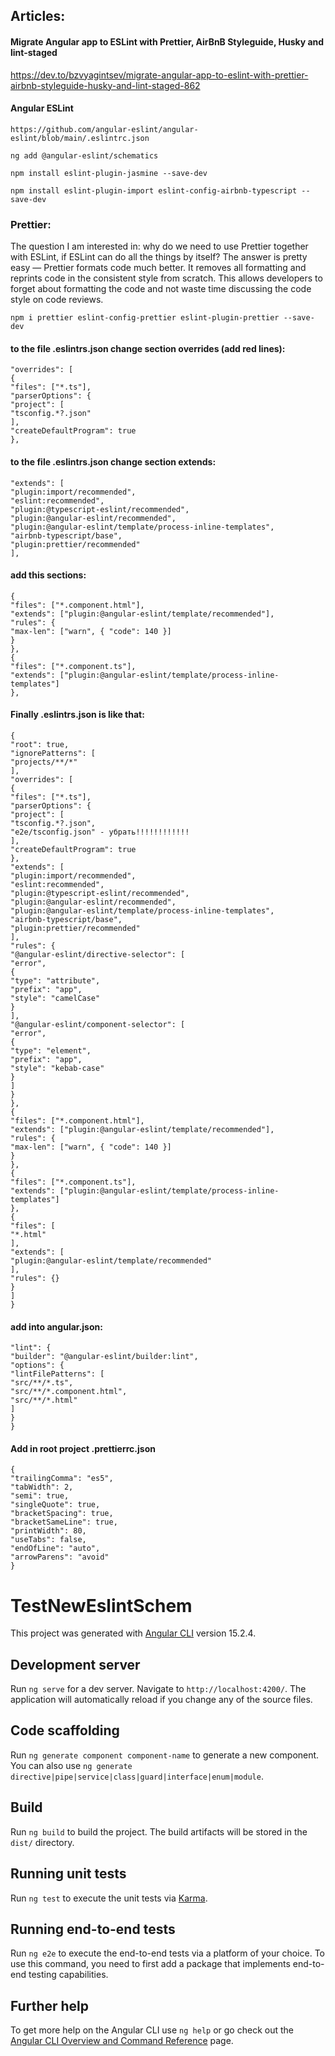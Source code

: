 ## Articles:
#### Migrate Angular app to ESLint with Prettier, AirBnB Styleguide, Husky and lint-staged
https://dev.to/bzvyagintsev/migrate-angular-app-to-eslint-with-prettier-airbnb-styleguide-husky-and-lint-staged-862

#### Angular ESLint
```
https://github.com/angular-eslint/angular-eslint/blob/main/.eslintrc.json

ng add @angular-eslint/schematics

npm install eslint-plugin-jasmine --save-dev

npm install eslint-plugin-import eslint-config-airbnb-typescript --save-dev

```
### Prettier:

The question I am interested in: why do we need to use Prettier together with ESLint, if ESLint can do all the things by itself? The answer is pretty easy — Prettier formats code much better. It removes all formatting and reprints code in the consistent style from scratch. This allows developers to forget about formatting the code and not waste time discussing the code style on code reviews.
```
npm i prettier eslint-config-prettier eslint-plugin-prettier --save-dev
```
#### to the file .eslintrs.json change section overrides (add red lines):
```
"overrides": [
{
"files": ["*.ts"],
"parserOptions": {
"project": [
"tsconfig.*?.json"
],
"createDefaultProgram": true
},
```
#### to the file .eslintrs.json change section extends:
```
"extends": [
"plugin:import/recommended",
"eslint:recommended",
"plugin:@typescript-eslint/recommended",
"plugin:@angular-eslint/recommended",
"plugin:@angular-eslint/template/process-inline-templates",
"airbnb-typescript/base",
"plugin:prettier/recommended"
],
```
#### add this sections:
```
{
"files": ["*.component.html"],
"extends": ["plugin:@angular-eslint/template/recommended"],
"rules": {
"max-len": ["warn", { "code": 140 }]
}
},
{
"files": ["*.component.ts"],
"extends": ["plugin:@angular-eslint/template/process-inline-templates"]
},
```
#### Finally .eslintrs.json is like that:
```
{
"root": true,
"ignorePatterns": [
"projects/**/*"
],
"overrides": [
{
"files": ["*.ts"],
"parserOptions": {
"project": [
"tsconfig.*?.json",
"e2e/tsconfig.json" - убрать!!!!!!!!!!!!
],
"createDefaultProgram": true
},
"extends": [
"plugin:import/recommended",
"eslint:recommended",
"plugin:@typescript-eslint/recommended",
"plugin:@angular-eslint/recommended",
"plugin:@angular-eslint/template/process-inline-templates",
"airbnb-typescript/base",
"plugin:prettier/recommended"
],
"rules": {
"@angular-eslint/directive-selector": [
"error",
{
"type": "attribute",
"prefix": "app",
"style": "camelCase"
}
],
"@angular-eslint/component-selector": [
"error",
{
"type": "element",
"prefix": "app",
"style": "kebab-case"
}
]
}
},
{
"files": ["*.component.html"],
"extends": ["plugin:@angular-eslint/template/recommended"],
"rules": {
"max-len": ["warn", { "code": 140 }]
}
},
{
"files": ["*.component.ts"],
"extends": ["plugin:@angular-eslint/template/process-inline-templates"]
},
{
"files": [
"*.html"
],
"extends": [
"plugin:@angular-eslint/template/recommended"
],
"rules": {}
}
]
}
```
#### add into angular.json:
```
"lint": {
"builder": "@angular-eslint/builder:lint",
"options": {
"lintFilePatterns": [
"src/**/*.ts",
"src/**/*.component.html",
"src/**/*.html"
]
}
}
```
#### Add in root project .prettierrc.json
```
{
"trailingComma": "es5",
"tabWidth": 2,
"semi": true,
"singleQuote": true,
"bracketSpacing": true,
"bracketSameLine": true,
"printWidth": 80,
"useTabs": false,
"endOfLine": "auto",
"arrowParens": "avoid"
}

```

# TestNewEslintSchem

This project was generated with [Angular CLI](https://github.com/angular/angular-cli) version 15.2.4.

## Development server

Run `ng serve` for a dev server. Navigate to `http://localhost:4200/`. The application will automatically reload if you change any of the source files.

## Code scaffolding

Run `ng generate component component-name` to generate a new component. You can also use `ng generate directive|pipe|service|class|guard|interface|enum|module`.

## Build

Run `ng build` to build the project. The build artifacts will be stored in the `dist/` directory.

## Running unit tests

Run `ng test` to execute the unit tests via [Karma](https://karma-runner.github.io).

## Running end-to-end tests

Run `ng e2e` to execute the end-to-end tests via a platform of your choice. To use this command, you need to first add a package that implements end-to-end testing capabilities.

## Further help

To get more help on the Angular CLI use `ng help` or go check out the [Angular CLI Overview and Command Reference](https://angular.io/cli) page.
